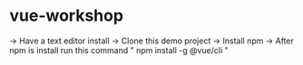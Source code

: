 # vue-workshop

-> Have a text editor install
-> Clone this demo project
-> Install npm 
-> After npm is install run this command " npm install -g @vue/cli " 